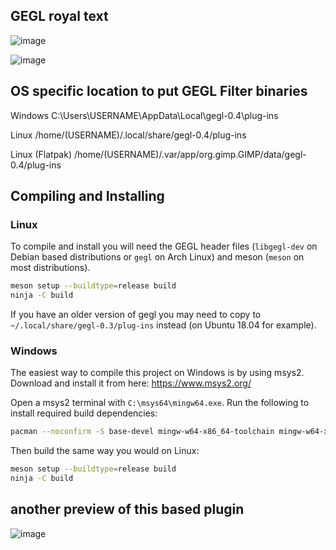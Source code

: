 
## GEGL royal text

![image](https://github.com/LinuxBeaver/Royal_Text_Gimp_Plugin/assets/78667207/e398f9b4-c4a6-4062-90cd-11a09fa49991)

![image](https://github.com/LinuxBeaver/Royal_Text_Gimp_Plugin/assets/78667207/f2be1d99-325c-4001-b03c-8676d4f2b9c6)



## OS specific location to put GEGL Filter binaries 

Windows
C:\Users\USERNAME\AppData\Local\gegl-0.4\plug-ins
 
 Linux 
 /home/(USERNAME)/.local/share/gegl-0.4/plug-ins
 
 Linux (Flatpak)
 /home/(USERNAME)/.var/app/org.gimp.GIMP/data/gegl-0.4/plug-ins



## Compiling and Installing

### Linux

To compile and install you will need the GEGL header files (`libgegl-dev` on
Debian based distributions or `gegl` on Arch Linux) and meson (`meson` on
most distributions).

```bash
meson setup --buildtype=release build
ninja -C build

```

If you have an older version of gegl you may need to copy to `~/.local/share/gegl-0.3/plug-ins`
instead (on Ubuntu 18.04 for example).



### Windows

The easiest way to compile this project on Windows is by using msys2.  Download
and install it from here: https://www.msys2.org/

Open a msys2 terminal with `C:\msys64\mingw64.exe`.  Run the following to
install required build dependencies:

```bash
pacman --noconfirm -S base-devel mingw-w64-x86_64-toolchain mingw-w64-x86_64-meson mingw-w64-x86_64-gegl
```

Then build the same way you would on Linux:

```bash
meson setup --buildtype=release build
ninja -C build
```
## another preview of this based plugin

![image](https://github.com/LinuxBeaver/Royal_Text_Gimp_Plugin/assets/78667207/4f159808-5b82-40ef-bf09-7fa6c7247056)



